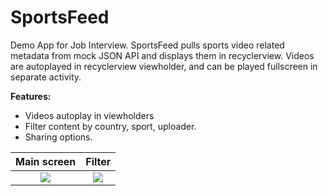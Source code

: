 # SportsFeed
Demo App for Job Interview. SportsFeed pulls sports video related metadata from mock JSON API and displays them in recyclerview. Videos are autoplayed in recyclerview viewholder, and can be played fullscreen in separate activity. 

**Features:**
  - Videos autoplay in viewholders
  - Filter content by country, sport, uploader.
  - Sharing options.

Main screen             |  Filter          
:-------------------------:|:-------------------------:
![](https://imgur.com/VO0MzlG.jpg)  |  ![](https://imgur.com/gf9yJYc.jpg) 
